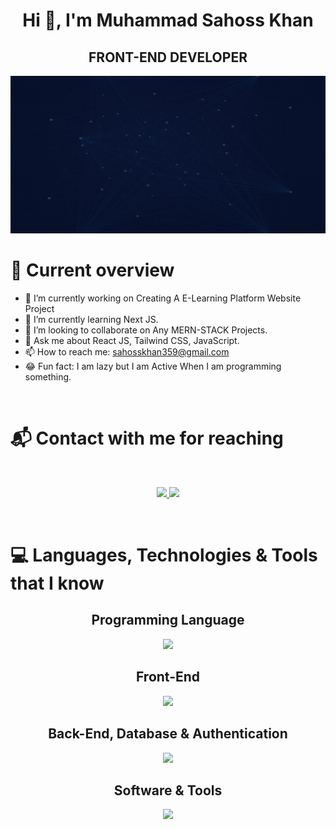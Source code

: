 <h1 align="center">Hi 👋, I'm Muhammad Sahoss Khan</h1>
<h2 align="center">FRONT-END DEVELOPER</h2>

[![Banner](/images/MUHAMMAD%20SAHOSS%20KHAN%20(1).gif "image banner")](https://www.linkedin.com/in/muhammad-sahoss-khan-a8013a233/)


<h1>👀 Current overview</h1> 

- 🔭 I’m currently working on Creating A E-Learning Platform Website Project
- 🌱 I’m currently learning Next JS.
- 👯 I’m looking to collaborate on Any MERN-STACK Projects.
- 💬 Ask me about React JS, Tailwind CSS, JavaScript.
- 📫 How to reach me: sahosskhan359@gmail.com
- 😂 Fun fact: I am lazy but I am Active When I am programming something.

</br>

# 📬 Contact with me for reaching 
</br>

<p align="center">
  <a href="https://www.linkedin.com/in/muhammad-sahoss-khan-a8013a233/">
    <img src="https://skillicons.dev/icons?i=linkedin" />
  </a>
    <a href="https://twitter.com/Sahosskhan">
    <img src="https://skillicons.dev/icons?i=twitter" />
  </a>
</p>

</br>

# 💻 Languages, Technologies & Tools that I know
<h2 align="center">Programming Language</h2>
<p align="center">
  <a href="">
    <img src="https://skillicons.dev/icons?i=cs,py,java,js" />
  </a>
</p>
<h2 align="center">Front-End</h2>
<p align="center">
  <a href="">
    <img src="https://skillicons.dev/icons?i=html,css,tailwind,bootstrap,react,next,materialui" />
  </a>
</p>
<h2 align="center">Back-End, Database & Authentication</h2>
<p align="center">
  <a href="">
    <img src="https://skillicons.dev/icons?i=nodejs,express,mongodb,firebase" />
  </a>
</p>

<h2 align="center">Software & Tools</h2>
<p align="center">
  <a href="">
    <img src="https://skillicons.dev/icons?i=vite,vscode,git,netlify,vercel,photoshop,figma,xd,illustrator,eclipse,atom,arduino" />
  </a>
</p>